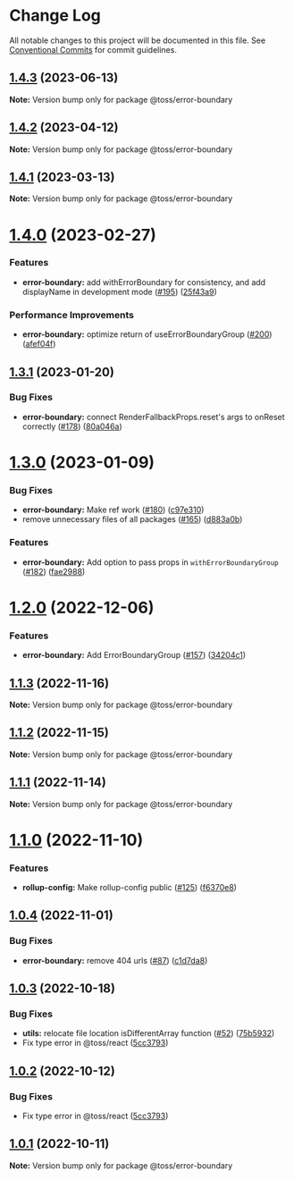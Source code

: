 # Change Log

All notable changes to this project will be documented in this file.
See [Conventional Commits](https://conventionalcommits.org) for commit guidelines.

## [1.4.3](https://github.com/toss/slash/compare/@toss/error-boundary@1.4.2...@toss/error-boundary@1.4.3) (2023-06-13)

**Note:** Version bump only for package @toss/error-boundary





## [1.4.2](https://github.com/toss/slash/compare/@toss/error-boundary@1.4.1...@toss/error-boundary@1.4.2) (2023-04-12)

**Note:** Version bump only for package @toss/error-boundary





## [1.4.1](https://github.com/toss/slash/compare/@toss/error-boundary@1.4.0...@toss/error-boundary@1.4.1) (2023-03-13)

**Note:** Version bump only for package @toss/error-boundary





# [1.4.0](https://github.com/toss/slash/compare/@toss/error-boundary@1.3.1...@toss/error-boundary@1.4.0) (2023-02-27)


### Features

* **error-boundary:** add withErrorBoundary for consistency, and add displayName in development mode ([#195](https://github.com/toss/slash/issues/195)) ([25f43a9](https://github.com/toss/slash/commit/25f43a9faa4e73e24cbd6aeb93fbc00744a5eaa4))


### Performance Improvements

* **error-boundary:** optimize return of useErrorBoundaryGroup ([#200](https://github.com/toss/slash/issues/200)) ([afef04f](https://github.com/toss/slash/commit/afef04f800ac7ab124120f86a747fbf90913e052))





## [1.3.1](https://github.com/toss/slash/compare/@toss/error-boundary@1.3.0...@toss/error-boundary@1.3.1) (2023-01-20)


### Bug Fixes

* **error-boundary:** connect RenderFallbackProps.reset's args to onReset correctly ([#178](https://github.com/toss/slash/issues/178)) ([80a046a](https://github.com/toss/slash/commit/80a046aa93954dce0f0868823127185e810623b9))





# [1.3.0](https://github.com/toss/slash/compare/@toss/error-boundary@1.2.0...@toss/error-boundary@1.3.0) (2023-01-09)


### Bug Fixes

* **error-boundary:** Make ref work ([#180](https://github.com/toss/slash/issues/180)) ([c97e310](https://github.com/toss/slash/commit/c97e310e55f1a5db83305bc5838031864d087467))
* remove unnecessary files of all packages ([#165](https://github.com/toss/slash/issues/165)) ([d883a0b](https://github.com/toss/slash/commit/d883a0b2aebdbc2ca39c67902cec754c63921dfe))


### Features

* **error-boundary:** Add option to pass props in `withErrorBoundaryGroup` ([#182](https://github.com/toss/slash/issues/182)) ([fae2988](https://github.com/toss/slash/commit/fae2988190eeffef92babb1802636b3550f087d4))





# [1.2.0](https://github.com/toss/slash/compare/@toss/error-boundary@1.1.3...@toss/error-boundary@1.2.0) (2022-12-06)


### Features

* **error-boundary:** Add ErrorBoundaryGroup ([#157](https://github.com/toss/slash/issues/157)) ([34204c1](https://github.com/toss/slash/commit/34204c14b661daba89e469653a64171242d94684))





## [1.1.3](https://github.com/toss/slash/compare/@toss/error-boundary@1.1.2...@toss/error-boundary@1.1.3) (2022-11-16)

**Note:** Version bump only for package @toss/error-boundary





## [1.1.2](https://github.com/toss/slash/compare/@toss/error-boundary@1.1.1...@toss/error-boundary@1.1.2) (2022-11-15)

**Note:** Version bump only for package @toss/error-boundary





## [1.1.1](https://github.com/toss/slash/compare/@toss/error-boundary@1.1.0...@toss/error-boundary@1.1.1) (2022-11-14)

**Note:** Version bump only for package @toss/error-boundary





# [1.1.0](https://github.com/toss/slash/compare/@toss/error-boundary@1.0.4...@toss/error-boundary@1.1.0) (2022-11-10)


### Features

* **rollup-config:** Make rollup-config public ([#125](https://github.com/toss/slash/issues/125)) ([f6370e8](https://github.com/toss/slash/commit/f6370e8c4b0fa926e923b518c26b7071ee0e53da))





## [1.0.4](https://github.com/toss/slash/compare/@toss/error-boundary@1.0.3...@toss/error-boundary@1.0.4) (2022-11-01)


### Bug Fixes

* **error-boundary:** remove 404 urls ([#87](https://github.com/toss/slash/issues/87)) ([c1d7da8](https://github.com/toss/slash/commit/c1d7da8ce31db02f395f7d093a2f2f882b3218a0))





## [1.0.3](https://github.com/toss/slash/compare/@toss/error-boundary@1.0.1...@toss/error-boundary@1.0.3) (2022-10-18)


### Bug Fixes

* **utils:** relocate file location isDifferentArray function ([#52](https://github.com/toss/slash/issues/52)) ([75b5932](https://github.com/toss/slash/commit/75b593207ab4382151f552b4fc170e4b25b52b6b))
* Fix type error in @toss/react ([5cc3793](https://github.com/toss/slash/commit/5cc37936e8739204f32f9f50ee61570b758343f8))





## [1.0.2](https://github.com/toss/slash/compare/@toss/error-boundary@1.0.1...@toss/error-boundary@1.0.2) (2022-10-12)


### Bug Fixes

* Fix type error in @toss/react ([5cc3793](https://github.com/toss/slash/commit/5cc37936e8739204f32f9f50ee61570b758343f8))





## [1.0.1](https://github.com/toss/slash/compare/@toss/error-boundary@1.0.0...@toss/error-boundary@1.0.1) (2022-10-11)

**Note:** Version bump only for package @toss/error-boundary
